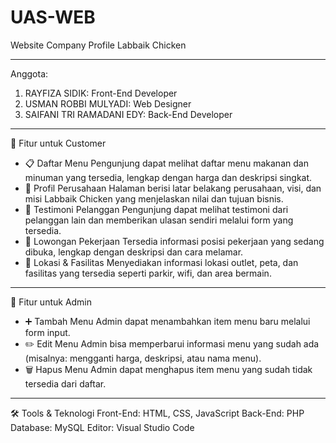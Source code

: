 # UAS-WEB
Website Company Profile Labbaik Chicken

---

Anggota: 
1. RAYFIZA SIDIK: Front-End Developer
2. USMAN ROBBI MULYADI: Web Designer
3. SAIFANI TRI RAMADANI EDY: Back-End Developer

---

👥 Fitur untuk Customer
- 📋 Daftar Menu
Pengunjung dapat melihat daftar menu makanan dan minuman yang tersedia, lengkap dengan harga dan deskripsi singkat.
- 🏢 Profil Perusahaan
Halaman berisi latar belakang perusahaan, visi, dan misi Labbaik Chicken yang menjelaskan nilai dan tujuan bisnis.
- 💬 Testimoni Pelanggan
Pengunjung dapat melihat testimoni dari pelanggan lain dan memberikan ulasan sendiri melalui form yang tersedia.
- 📢 Lowongan Pekerjaan
Tersedia informasi posisi pekerjaan yang sedang dibuka, lengkap dengan deskripsi dan cara melamar.
- 📍 Lokasi & Fasilitas
Menyediakan informasi lokasi outlet, peta, dan fasilitas yang tersedia seperti parkir, wifi, dan area bermain.

---

🔧 Fitur untuk Admin
- ➕ Tambah Menu
Admin dapat menambahkan item menu baru melalui form input.
- ✏️ Edit Menu
Admin bisa memperbarui informasi menu yang sudah ada (misalnya: mengganti harga, deskripsi, atau nama menu).
- 🗑️ Hapus Menu
Admin dapat menghapus item menu yang sudah tidak tersedia dari daftar.

---

🛠️ Tools & Teknologi
Front-End: HTML, CSS, JavaScript
Back-End: PHP
Database: MySQL
Editor: Visual Studio Code

